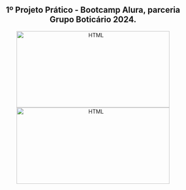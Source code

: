 <div align="center">
   <h2>1º Projeto Prático - Bootcamp Alura, parceria Grupo Boticário 2024.</h2>
</div>

<div  align="center" style="display: inline-block;">
  <img align="center" alt="HTML" height="200" width="400" src="https://github.com/stefanipuppo/eleanor/assets/107705645/920ceb58-6965-42d1-b3fb-c20e2492083b">
  <img align="center" alt="HTML" height="200" width="400" src="https://github.com/stefanipuppo/eleanor/assets/107705645/6c4c1b1d-002b-46cf-ab65-bccde391678c">
</div>
